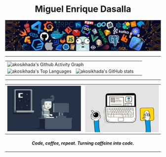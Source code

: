 <h1 align="center">Miguel Enrique Dasalla</h1>

<div align="center">
    <picture><img src="./images/programming-banner.png"></picture>
</div>

---

<div align="center">
    <table>
        <tr>
            <td colspan="2">
                <img src="https://github-readme-activity-graph.vercel.app/graph?username=akosikhada&theme=minimal&line=5D5D5D&point=000000&custom_title=Github/akosikhada/Contribution+Graph&radius=16&width=850" alt="akosikhada's Github Activity Graph">
            </td>
        </tr>
        <tr>
            <td width="50%">
                <img src="https://github-readme-stats-akosikhada.vercel.app/api/top-langs?username=akosikhada&theme=graywhite&hide_border=true&custom_title=Github/akosikhada/Top+Languages&border_radius=16&card_width=400" alt="akosikhada's Top Languages">
            </td>
            <td width="50%">
                <img src="https://github-readme-stats-akosikhada.vercel.app/api?username=akosikhada&show_icons=true&theme=graywhite&rank_icon=github&hide=stars,contribs&hide_border=true&include_all_commits=true&custom_title=Github/akosikhada/Stats&border_radius=16&card_width=400" alt="akosikhada's GitHub stats">
            </td>
        </tr>
    </table>
</div>

---

<div align="center">

<p align="center">
    <table>
        <tr>
            <td width="50%">
                <img src="./images/night-coding-gif.gif" width="350px"/>
            </td>
            <td width="50%">
                <img src="./images/code-coffee-repeat-gif.gif" width="350px"/>
            </td>
        </tr>
    </table>
</p>

<h4>
    <i>Code, coffee, repeat. Turning caffeine into code.</i>
</h4>

</div>

---
